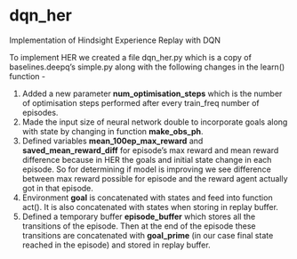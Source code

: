 # dqn_her

Implementation of Hindsight Experience Replay with DQN

To implement HER we created a file dqn_her.py which is a copy of baselines.deepq’s simple.py along with the following changes in the learn() function - 

1. Added a new parameter **num_optimisation_steps** which is the number of optimisation steps performed after every train_freq number of episodes.
2. Made the input size of neural network double to incorporate goals along with state by changing in function **make_obs_ph**.
3. Defined variables **mean_100ep_max_reward** and **saved_mean_reward_diff** for episode’s max reward and mean reward difference because in HER the goals and initial state change in each episode. So for determining if model is improving we see difference between max reward possible for episode and the reward agent actually got in that episode. 
4. Environment **goal** is concatenated with states and feed into function act(). It is also concatenated with states when storing in replay buffer.
5. Defined a temporary buffer **episode_buffer** which stores all the transitions of the episode. Then at the end of the episode these transitions are concatenated with **goal_prime** (in our case final state reached in the episode) and stored in replay buffer. 
